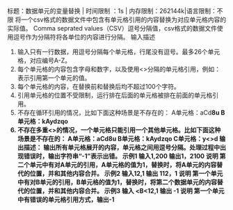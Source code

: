 标题：数据单元的变量替换 | 时间限制 ：1s | 内存限制：262144k|语言限制：不限
将一个csv格式的数据文件中包含有单元格引用的内容替换为对应单元格内容的实际值。
Comma seprated values（CSV）逗号分隔值，csv格式的数据文件使用逗号作为分隔符将各单位的内容进行分隔。
输入描述
1. 输入只有一行数据，用逗号分隔每个单元格，行尾没有逗号。最多26个单元格，对应编号A-Z。
2. 每个单元格的内容包含字母和数字，以及使用<>分隔的单元格引用，例如：<A>表示引用第一个单元的值。
3. 每个单元格的内容，在替换前和替换后均不超过100个字符。
5. 引用单元格的位置不受限制，运行排在后面的单元格被排在前面的单元格引用。
6. 不存在循环引用的情况，比如下面这种场景是不存在的：
	A单元格：aCd<B>8u
	B单元格：kAy<A>dzqo
7. 不存在多重<>的情况，一个单元格只能引用一个其他单元格。比如下面这种场景是不存在的：
	A单元格：aCd8u
	B单元格：kAydzqo
	C单元格：y<<A><B>>d
输出描述：
输出所有单元格展开的内容，单元格之间用逗号分隔。处理过程中出现错误时，输出字符串“-1”表示出错。
示例1
输入1,2<A>00
输出1，2100
说明
第二个单元中有对A单元的引用，A单元格的值为1，替换时，将A单元的内容替代<A>的位置，并和其他内容合并。
示例2
输入<B>12,1
输出
112，1
说明
第一个单元中有对B单元的引用，B单元格的值为1，替换时，将第二个数据单元的内容替代<B>的位置，并和其他内容合并。
示例3
输入
<B<12,1
输出
-1
说明
第一个单元中有错误的单元格引用方式，输出-1
